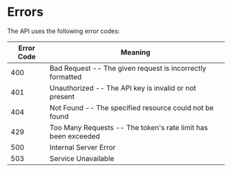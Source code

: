 # Errors

The API uses the following error codes:

Error Code | Meaning
---------- | -------
400 | Bad Request -- The given request is incorrectly formatted
401 | Unauthorized -- The API key is invalid or not present
404 | Not Found -- The specified resource could not be found
429 | Too Many Requests -- The token's rate limit has been exceeded
500 | Internal Server Error
503 | Service Unavailable
